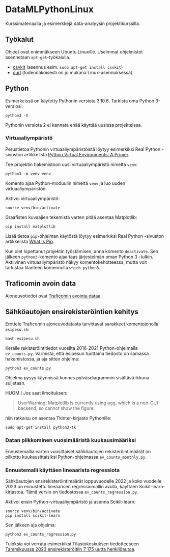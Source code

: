 # DataMLPythonLinux

Kurssimateriaalia ja esimerkkejä data-analyysin projektikurssilla.

## Työkalut

Ohjeet ovat enimmäkseen Ubuntu Linuxille. Useimmat ohjelmistot asennetaan
`apt-get`-työkalulla.

* [csvkit](https://csvkit.readthedocs.io/en/latest/) (asennus esim.
`sudo apt-get install csvkit`)
* [curl](https://curl.se/) (todennäköisesti on jo mukana Linux-asennuksessa)

## Python

Esimerkeissä on käytetty Pythonin versiota 3.10.6. Tarkista oma Python 3-versiosi:

    python3 -V

Pythonin versiota 2 ei kannata enää käyttää uusissa projekteissa.

### Virtuaaliympäristö

Perustietoa Pythonin virtuaaliympäristöistä löytyy esimerkiksi 
Real Python -sivuston artikkelista [Python Virtual Environments: A Primer](https://realpython.com/python-virtual-environments-a-primer/).

Tee projektin hakemistoon uusi virtuaaliympäristö nimeltä `venv`:

    python3 -m venv venv

Komento ajaa Python-moduulin nimeltä `venv` ja luo uuden virtuaaliympäristön.

Aktivoi virtuaaliympäristö:

    source venv/bin/activate

Graafisten kuvaajien tekemistä varten pitää asentaa Matplotlib:

    pip install matplotlib

Lisää tietoa `pip`-ohjelman käytöstä löytyy esimerkiksi Real Python -sivuston
artikkelista [What is Pip](https://realpython.com/what-is-pip/).

Kun olet lopettanut projektin työstämisen, anna komento `deactivate`. Sen jälkeen
`python3`-komento ajaa taas järjestelmän oman Python 3 -tulkin. Aktiivinen 
virtuaaliympäristö näkyy komentokehotteessa, mutta voit tarkistaa tilanteen
komennolla `which python3`.
  
## Traficomin avoin data

Ajoneuvotiedot ovat [Traficomin avointa dataa](https://www.traficom.fi/fi/ajankohtaista/avoin-data?toggle=Ajoneuvojen%20avoin%20data).

## Sähköautojen ensirekisteröintien kehitys

Erottele Traficomin ajoneuvodatasta tarvittavat sarakkeet
komentojonolla `esipesu.sh`:

    bash esipesu.sh

Keräile rekisteröintitiedot vuosilta 2016-2021 Python-ohjelmalla
`ev_counts.py`. Varmista, että esipesun tuottama tiedosto on
samassa hakemistossa, ja aja sitten ohjelma:

    python3 ev_counts.py

Ohjelma pysyy käynnissä kunnes pylväsdiagrammin sisältävä
ikkuna suljetaan.

HUOM.! Jos saat ilmoituksen:

> UserWarning: Matplotlib is currently using agg, which is a non-GUI backend, so cannot show the figure.

niin ratkaisu on asentaa Tkinter-kirjasto Pythonille:

    sudo apt-get install python3-tk


### Datan pilkkominen vuosimääristä kuukausimääriksi

Ennustemallia varten vuosittaiset sähköautojen rekisteröintimäärät
on pilkottu kuukausittaisiksi Python-ohjelmassa `ev_counts_monthly.py`.

### Ennustemalli käyttäen lineaarista regressiota

Sähköautojen ensirekisteröintimäärät loppuvuodelle 2022 ja koko 
vuodelle 2023 on ennustettu lineaarisen regressiomallin avulla,
käyttäen Scikit-learn-kirjastoa. Tämä versio on tiedostossa
`ev_counts_regression.py`.

Aktivoi ensin Python-virtuaaliympäristö ja asenna Scikit-learn:

    source venv/bin/activate
    pip install scikit-learn

Sen jälkeen aja ohjelma:

    python3 ev_counts_regression.py

Tuloksia voi verrata esimerkiksi Tilastokeskuksen tiedotteeseen
[Tammikuussa 2023 ensirekisteröitiin 7 175 uutta henkilöautoa](https://www.stat.fi/julkaisu/cl8cq3s51778x09w2jlxa1tyh).

